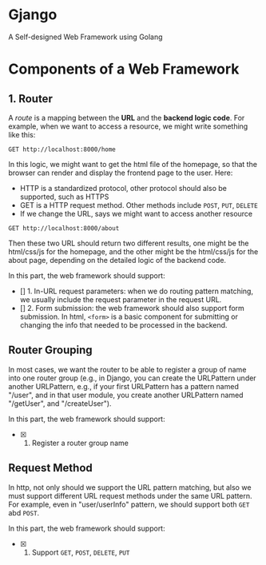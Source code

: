 # Gjango
A Self-designed Web Framework using Golang

# Components of a Web Framework
## 1. Router
A _route_ is a mapping between the **URL** and the **backend logic code**. For example, when we want to access a resource, we might write something like this:
```
GET http://localhost:8000/home
```

In this logic, we might want to get the html file of the homepage, so that the browser can render and display the frontend page to the user. Here:

- HTTP is a standardized protocol, other protocol should also be supported, such as HTTPS
- GET is a HTTP request method. Other methods include `POST`, `PUT`, `DELETE`
- If we change the URL, says we might want to access another resource

```
GET http://localhost:8000/about
```

Then these two URL should return two different results, one might be the html/css/js for the homepage, and the other might be the html/css/js for the about page, depending on the detailed logic of the backend code.

In this part, the web framework should support:

- [] 1. In-URL request parameters: when we do routing pattern matching, we usually include the request parameter in the request URL.
- [] 2. Form submission: the web framework should also support form submission. In html, `<form>` is a basic component for submitting or changing the info that needed to be processed in the backend.

## Router Grouping
In most cases, we want the router to be able to register a group of name into one router group (e.g., in Django, you can create the URLPattern under another URLPattern, e.g., if your first URLPattern has a pattern named "/user", and in that user module, you create another URLPattern named "/getUser", and "/createUser").

In this part, the web framework should support:

- [x] 1. Register a router group name

## Request Method
In http, not only should we support the URL pattern matching, but also we must support different URL request methods under the same URL pattern. For example, even in "user/userInfo" pattern, we should support both `GET` abd `POST`. 

In this part, the web framework should support:

- [x] 1. Support `GET`, `POST`, `DELETE`, `PUT`
